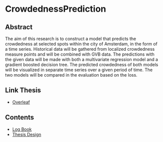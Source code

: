# CrowdednessPrediction

## Abstract
The aim of this research is to construct a model that predicts the crowdedness at selected spots within the city of Amsterdam, in the form of a time series. Historical data will be gathered from localized crowdedness measure points and will be combined with GVB data. The predictions with the given data will be made with both a multivariate regression model and a gradient boosted decision tree. The predicted crowdedness of both models will be visualized in separate time series over a given period of time. The two models will be compared in the evaluation based on the loss. 

## Link Thesis 
- [Overleaf](https://www.overleaf.com/3825517455cpkbjdbgpwmn)

## Contents
- [Log Book](Documents/LogBook.md)
- [Thesis Design](Documents/Thesis_Design_Crowdedness.pdf)